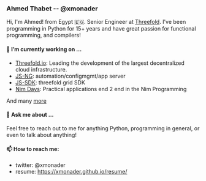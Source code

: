 ### Ahmed Thabet -- @xmonader

Hi, I'm Ahmed! from Egypt 🇪🇬. Senior Engineer at [Threefold](github.com/threefoldtech). I've been programming in Python for 15+ years and have great passion for functional programming, and compilers!

#### 🔭 I’m currently working on ...
- [Threefold.io](https://threefold.io): Leading the development of the largest decentralized cloud infrastructure.
- [JS-NG](https://github.com/threefoldtech/js-ng): automation/configmgmt/app server
- [JS-SDK](https://github.com/threefoldtech/js-sdk): threefold grid SDK
- [Nim Days](https://xmonader.github.io/nimdays/): Practical applications end 2 end in the Nim Programming

And many [more](https://github.com/xmonader?tab=repositories)

<!--
**xmonader/xmonader** is a ✨ _special_ ✨ repository because its `README.md` (this file) appears on your GitHub profile.

Here are some ideas to get you started:

- 🌱 I’m currently learning ...
- 👯 I’m looking to collaborate on ...
- 🤔 I’m looking for help with ...
- 😄 Pronouns: ...
- ⚡ Fun fact: ...
-->

#### 💬 Ask me about ...
Feel free to reach out to me for anything Python, programming in general, or even to talk about anything!

#### 📫 How to reach me:

- twitter: @xmonader
- resume: https://xmonader.github.io/resume/
